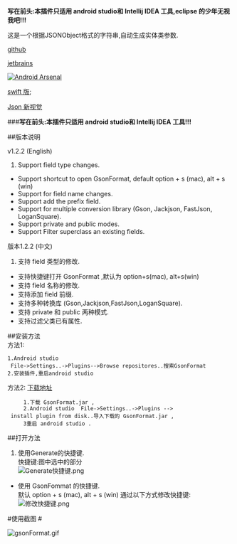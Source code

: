 **写在前头:本插件只适用 android studio和 Intellij IDEA 工具,eclipse 的少年无视我吧!!!**

这是一个根据JSONObject格式的字符串,自动生成实体类参数.

  [github](https://github.com/zzz40500/GsonFormat)
  
  [jetbrains](https://plugins.jetbrains.com/plugin/7654?pr=androidstudio)
  
  [![Android Arsenal](https://img.shields.io/badge/Android%20Arsenal-GsonFormat-brightgreen.svg?style=flat)](http://android-arsenal.com/details/1/1896)
  
  [swift 版](https://github.com/EnjoySR/ESJsonFormat-Xcode);
  
  [Json 新视觉](https://github.com/tianzhijiexian/JsonAnnotation)
  
###**写在前头:本插件只适用 android studio和 Intellij IDEA 工具!!!**


##版本说明

v1.2.2  (English)   
> 
1. Support field type changes.
* Support shortcut to open GsonFormat, default option + s (mac), alt + s (win)
* Support for field name changes.
* Support add the prefix field.
* Support for multiple conversion library (Gson, Jackjson, FastJson, LoganSquare).
* Support private and public modes.
* Support Filter superclass an existing fields.

版本1.2.2 (中文)   
> 
1. 支持 field 类型的修改.
* 支持快捷键打开 GsonFormat ,默认为 option+s(mac), alt+s(win)
* 支持 field 名称的修改.
* 支持添加 field 前缀.
* 支持多种转换库 (Gson,Jackjson,FastJson,LoganSquare).
* 支持 private 和 public 两种模式.
* 支持过滤父类已有属性.



##安装方法   
方法1:
~~~
1.Android studio  
 File->Settings..->Plugins-->Browse repositores..搜索GsonFormat
2.安装插件,重启android studio
~~~

方法2: [下载地址](https://plugins.jetbrains.com/plugin/7654?pr=androidstudio)
~~~
     1.下载 GsonFormat.jar ,
     2.Android studio  File->Settings..->Plugins -->
 install plugin from disk..导入下载的 GsonFormat.jar ,
     3重启 android studio .
~~~

##打开方法
1. 使用Generate的快捷键.  
  快捷键:图中选中的部分  
![Generate快捷键.png](http://upload-images.jianshu.io/upload_images/166866-2c5168c72b7155ba.png?imageMogr2/auto-orient/strip%7CimageView2/2/w/1240)
 
* 使用 GsonFommat 的快捷键.  
默认 option + s (mac), alt + s (win)
通过以下方式修改快捷键: 
![修改快捷键.png](http://upload-images.jianshu.io/upload_images/166866-f9e20ca0ad7b9ae4.png?imageMogr2/auto-orient/strip%7CimageView2/2/w/1240)


#使用截图 #


![gsonFormat.gif](http://upload-images.jianshu.io/upload_images/166866-ff9dc336af72d7d7.gif?imageMogr2/auto-orient/strip)
